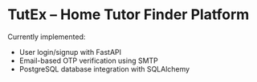 # TutEx – Home Tutor Finder Platform

Currently implemented:
- User login/signup with FastAPI
- Email-based OTP verification using SMTP
- PostgreSQL database integration with SQLAlchemy

